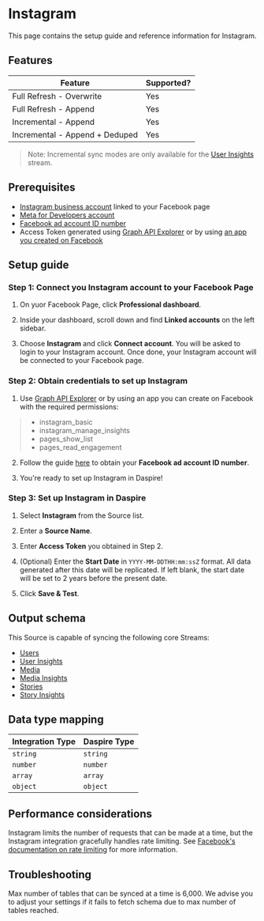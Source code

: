 # Instagram

This page contains the setup guide and reference information for Instagram.

## Features

| Feature | Supported? |
| --- | --- |
| Full Refresh - Overwrite | Yes |
| Full Refresh - Append | Yes |
| Incremental - Append | Yes |
| Incremental - Append + Deduped | Yes |

  > Note: Incremental sync modes are only available for the [User Insights](https://developers.facebook.com/docs/instagram-api/reference/ig-user/insights) stream.

## Prerequisites

* [Instagram business account](https://www.facebook.com/business/help/898752960195806) linked to your Facebook page
* [Meta for Developers account](https://developers.facebook.com/)
* [Facebook ad account ID number](https://www.facebook.com/business/help/1492627900875762)
* Access Token generated using [Graph API Explorer](https://developers.facebook.com/tools/explorer/) or by using [an app you created on Facebook](https://developers.facebook.com/docs/instagram-api/getting-started)

## Setup guide

### Step 1: Connect you Instagram account to your Facebook Page

1. On yuor Facebook Page, click **Professional dashboard**.

2. Inside your dashboard, scroll down and find **Linked accounts** on the left sidebar.

3. Choose **Instagram** and click **Connect account**. You will be asked to login to your Instagram account. Once done, your Instagram account will be connected to your Facebook page.

### Step 2: Obtain credentials to set up Instagram

1. Use [Graph API Explorer](https://developers.facebook.com/tools/explorer/) or by using an app you can create on Facebook with the required permissions:
  > * instagram_basic
  > * instagram_manage_insights
  > * pages_show_list
  > * pages_read_engagement

2. Follow the guide [here](https://www.facebook.com/business/help/1492627900875762) to obtain your **Facebook ad account ID number**.

3. You're ready to set up Instagram in Daspire!

### Step 3: Set up Instagram in Daspire

1. Select **Instagram** from the Source list.

2. Enter a **Source Name**.

3. Enter **Access Token** you obtained in Step 2.

4. (Optional) Enter the **Start Date** in `YYYY-MM-DDTHH:mm:ssZ` format. All data generated after this date will be replicated. If left blank, the start date will be set to 2 years before the present date.

5. Click **Save & Test**.

## Output schema

This Source is capable of syncing the following core Streams:

* [Users](https://developers.facebook.com/docs/instagram-api/reference/ig-user)
* [User Insights](https://developers.facebook.com/docs/instagram-api/reference/ig-user/insights)
* [Media](https://developers.facebook.com/docs/instagram-api/reference/ig-user/media)
* [Media Insights](https://developers.facebook.com/docs/instagram-api/reference/ig-media/insights)
* [Stories](https://developers.facebook.com/docs/instagram-api/reference/ig-user/stories/)
* [Story Insights](https://developers.facebook.com/docs/instagram-api/reference/ig-media/insights)

## Data type mapping

| Integration Type | Daspire Type |
| --- | --- |
| `string` | `string` |
| `number` | `number` |
| `array` | `array` |
| `object` | `object` |

## Performance considerations

Instagram limits the number of requests that can be made at a time, but the Instagram integration gracefully handles rate limiting. See [Facebook's documentation on rate limiting](https://developers.facebook.com/docs/graph-api/overview/rate-limiting/#instagram-graph-api) for more information.

## Troubleshooting

Max number of tables that can be synced at a time is 6,000. We advise you to adjust your settings if it fails to fetch schema due to max number of tables reached.
